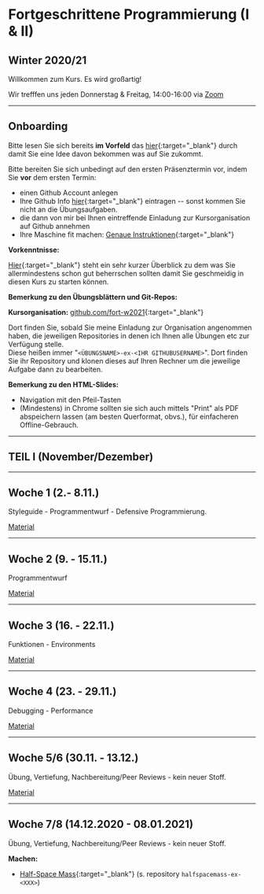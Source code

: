 # Fortgeschrittene Programmierung (I & II) 
## Winter 2020/21

Willkommen zum Kurs. Es wird großartig!

Wir trefffen uns jeden Donnerstag & Freitag, 14:00-16:00 via [Zoom](https://lmu-munich.zoom.us/j/99114970258?pwd=YTFhdTR5V2RvanFheGpiTm1SSTlMZz09)

------------------- 

## Onboarding


Bitte lesen Sie sich bereits **im Vorfeld** das [hier](slides/intro-orga.html){:target="_blank"} durch damit Sie eine Idee davon bekommen was auf Sie zukommt.  

Bitte bereiten Sie sich unbedingt auf den ersten Präsenztermin vor, indem Sie **vor** dem ersten Termin:

- einen Github Account anlegen
- Ihre Github Info [hier](https://forms.gle/tz8j3HoXgS2FZyB2A){:target="_blank"} eintragen -- sonst kommen Sie nicht an die Übungsaufgaben.
- die dann von mir bei Ihnen eintreffende Einladung zur Kursorganisation auf Github annehmen
- Ihre Maschine fit machen: [Genaue Instruktionen](ex/setup-ex.html){:target="_blank"}

**Vorkenntnisse:**

[Hier](slides/intro-basics.html){:target="_blank"} steht ein sehr kurzer Überblick zu dem was Sie allermindestens schon gut beherrschen sollten damit Sie geschmeidig in diesen Kurs zu starten können. 


**Bemerkung zu den Übungsblättern und Git-Repos:**

**Kursorganisation:** [github.com/fort-w2021](https://github.com/fort-w2021){:target="_blank"}

Dort finden Sie, sobald Sie meine Einladung zur Organisation angenommen haben, die jeweiligen
Repositories in denen ich Ihnen alle Übungen etc zur Verfügung stelle.  
Diese heißen immer "`<ÜBUNGSNAME>-ex-<IHR GITHUBUSERNAME>`". Dort finden Sie ihr Repository
und klonen dieses auf Ihren Rechner um die jeweilige Aufgabe dann zu bearbeiten.


**Bemerkung zu den HTML-Slides:**

- Navigation mit den Pfeil-Tasten
- (Mindestens) in Chrome sollten sie sich auch mittels "Print" als PDF abspeichern lassen (am besten Querformat, obvs.), für einfacheren Offline-Gebrauch. 


-------------------

##  TEIL I (November/Dezember)

-------------------

##  Woche 1 (2.- 8.11.)

Styleguide - Programmentwurf - Defensive Programmierung.

[Material](week1.html)

-------------------

##  Woche 2 (9. - 15.11.)

Programmentwurf

[Material](week2.html)

-------------------

##  Woche 3 (16. - 22.11.)

Funktionen - Environments

[Material](week3.html)

-------------------

##  Woche 4 (23. - 29.11.)

Debugging - Performance

[Material](week4.html)

-------------------

## Woche 5/6 (30.11. - 13.12.)

Übung, Vertiefung, Nachbereitung/Peer Reviews - kein neuer Stoff.

[Material](week56.html)

-------------------

## Woche 7/8 (14.12.2020 - 08.01.2021)

Übung, Vertiefung, Nachbereitung/Peer Reviews - kein neuer Stoff.

**Machen:**

- [Half-Space Mass](ex/topdown-halfspacemass-ex.html){:target="_blank"}
(s. repository `halfspacemass-ex-<XXX>`)

<!--
-------------------

##   TEIL II (Januar/Februar)

-------------------

## Woche 9/10 (11.01. - 24.01.)

Objektorientierte Programmierung: S3 & S4

**Präsenzzeiten am 13. und 20.12. entfallen.**

[Material](week910.html)

## Woche 11 (25.01. - 31.01.)

Paketentwicklung: `devtools`, `roxygen2` & Co

[Material](week1112.html)

## Woche 12 (01.02. - 07.02)

Metaprogramming: Expressions, Calls, Non-Standard Evaluation

[Material](week13.html)

## Woche 13 (08.02. - 12.02.)

Objektorientierte Programmierung: R6

[Material](week14.html)
-->
